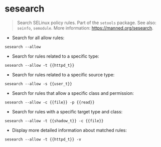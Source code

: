 # sesearch

> Search SELinux policy rules.
> Part of the `setools` package.
> See also: `seinfo`, `semodule`.
> More information: <https://manned.org/sesearch>.

- Search for all allow rules:

`sesearch --allow`

- Search for rules related to a specific type:

`sesearch --allow -t {{httpd_t}}`

- Search for rules related to a specific source type:

`sesearch --allow -s {{user_t}}`

- Search for rules that allow a specific class and permission:

`sesearch --allow -c {{file}} -p {{read}}`

- Search for rules with a specific target type and class:

`sesearch --allow -t {{shadow_t}} -c {{file}}`

- Display more detailed information about matched rules:

`sesearch --allow -t {{httpd_t}} -v`
